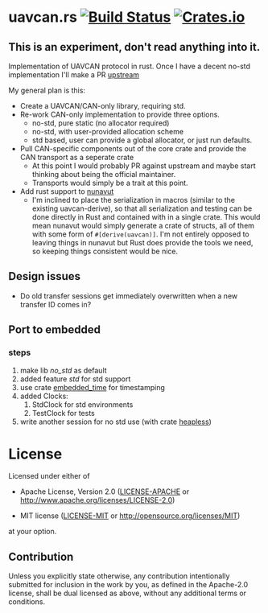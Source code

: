 # uavcan.rs [![Build Status](https://travis-ci.org/UAVCAN/uavcan.rs.svg?branch=master)](https://travis-ci.org/UAVCAN/uavcan.rs) [![Crates.io](https://img.shields.io/crates/UAVCAN/uavcan-core.svg)](https://crates.io/crates/uavcan-core)

## This is an experiment, don't read anything into it.

Implementation of UAVCAN protocol in rust. Once I have a decent no-std implementation I'll make a PR [upstream](https://github.com/UAVCAN/uavcan.rs)

My general plan is this:
- Create a UAVCAN/CAN-only library, requiring std.
- Re-work CAN-only implementation to provide three options.
  - no-std, pure static (no allocator required)
  - no-std, with user-provided allocation scheme
  - std based, user can provide a global allocator, or just run defaults.
- Pull CAN-specific components out of the core crate and provide the CAN transport as a seperate crate
  - At this point I would probably PR against upstream and maybe start thinking about being the
    official maintainer.
  - Transports would simply be a trait at this point.
- Add rust support to [nunavut](https://github.com/UAVCAN/uavcan.rs)
  - I'm inclined to place the serialization in macros (similar to the existing
    uavcan-derive), so that all serialization and testing can be done directly
    in Rust and contained with in a single crate. This would mean nunavut would
    simply generate a crate of structs, all of them with some form of
    `#[derive(uavcan)]`. I'm not entirely opposed to leaving things in nunavut
    but Rust does provide the tools we need, so keeping things consistent would be nice.

## Design issues

- Do old transfer sessions get immediately overwritten when a new
  transfer ID comes in?

## Port to embedded

### steps

1. make lib *no_std* as default
1. added feature _std_ for std support
1. use crate [embedded_time](https://github.com/FluenTech/embedded-time/) for timestamping
1. added Clocks:
   1. StdClock for std environments
   1. TestClock for tests
2. write another session for no std use (with crate [heapless](https://github.com/japaric/heapless))

# License

Licensed under either of

- Apache License, Version 2.0 ([LICENSE-APACHE](LICENSE-APACHE) or
  http://www.apache.org/licenses/LICENSE-2.0)

- MIT license ([LICENSE-MIT](LICENSE-MIT) or http://opensource.org/licenses/MIT)

at your option.

## Contribution

Unless you explicitly state otherwise, any contribution intentionally submitted
for inclusion in the work by you, as defined in the Apache-2.0 license, shall be
dual licensed as above, without any additional terms or conditions.
